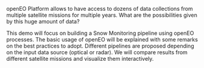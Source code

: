 openEO Platform allows to have access to dozens of data collections from multiple satellite missions for multiple years. What are the possibilities given by this huge amount of data?


This demo will focus on building a Snow Monitoring pipeline using openEO processes.
The basic usage of openEO will be explained with some remarks on the best practices to adopt.
Different pipelines are proposed depending on the input data source (optical or radar).
We will compare results from different satellite missions and visualize them interactively.
